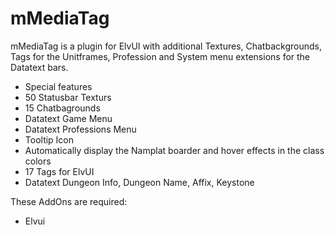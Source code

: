 # mMediaTag

mMediaTag is a plugin for ElvUI with additional Textures, Chatbackgrounds, Tags for the Unitframes, Profession and System menu extensions for the Datatext bars.


- Special features
- 50 Statusbar Texturs
- 15 Chatbagrounds
- Datatext Game Menu
- Datatext Professions Menu
- Tooltip Icon
- Automatically display the Namplat boarder and hover effects in the class colors
- 17 Tags for ElvUI
- Datatext Dungeon Info, Dungeon Name, Affix, Keystone




These AddOns are required:
- Elvui